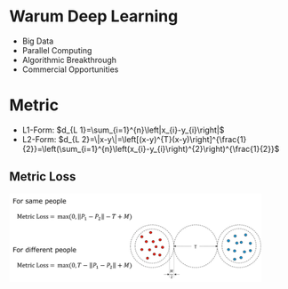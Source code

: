 # Warum Deep Learning
- Big Data 
- Parallel Computing 
- Algorithmic Breakthrough 
- Commercial Opportunities 


# Metric 
- L1-Form: $d_{L 1}=\sum_{i=1}^{n}\left|x_{i}-y_{i}\right|$ 
- L2-Form: $d_{L 2}=\|x-y\|=\left[(x-y)^{T}(x-y)\right]^{\frac{1}{2}}=\left(\sum_{i=1}^{n}\left(x_{i}-y_{i}\right)^{2}\right)^{\frac{1}{2}}$ 

## Metric Loss 
<img src="https://github.com/ICH-BIN-HXM/images_DLACV/blob/main/Scrennshot_2024-11-12_09-43-03.png?raw=" width="90%" /> 
